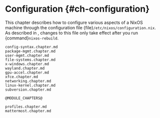 # Configuration {#ch-configuration}

This chapter describes how to configure various aspects of a NixOS machine through the configuration file {file}`/etc/nixos/configuration.nix`. As described in [](#sec-changing-config), changes to this file only take effect after you run {command}`nixos-rebuild`.

```{=include=} chapters
config-syntax.chapter.md
package-mgmt.chapter.md
user-mgmt.chapter.md
file-systems.chapter.md
x-windows.chapter.md
wayland.chapter.md
gpu-accel.chapter.md
xfce.chapter.md
networking.chapter.md
linux-kernel.chapter.md
subversion.chapter.md
```

```{=include=} chapters
@MODULE_CHAPTERS@
```

```{=include=} chapters
profiles.chapter.md
mattermost.chapter.md
```
<!-- Apache; libvirtd virtualisation -->
